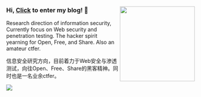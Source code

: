 ### Hi, [Click](https://www.zjun.info) to enter my blog! 👋          <img align='right' src="https://profile-counter.glitch.me/z1un/count.svg" width="200">

Research direction of information security, Currently focus on Web security and penetration testing. The hacker spirit yearning for Open, Free, and Share. Also an amateur ctfer.

信息安全研究方向，目前着力于Web安全与渗透测试，向往Open、Free、Share的黑客精神。同时也是一名业余ctfer。

<a href="https://github.com/z1un">
  <img align="center" src="https://github-readme-stats.vercel.app/api?username=z1un&theme=radical" />
</a>

